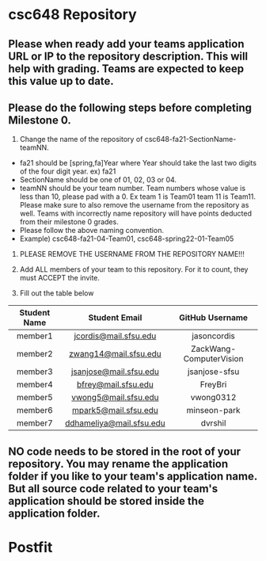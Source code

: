 # csc648 Repository

## Please when ready add your teams application URL or IP to the repository description. This will help with grading. Teams are expected to keep this value up to date.

## Please do the following steps before completing Milestone 0.
1. Change the name of the repository of csc648-fa21-SectionName-teamNN. 
 - fa21 should be [spring,fa]Year where Year should take the last two digits of the four digit year. ex) fa21
 - SectionName should be one of 01, 02, 03 or 04. 
 - teamNN should be your team number. Team numbers whose value is less than 10, please pad with a 0. Ex team 1 is Team01 team 11 is Team11. Please make sure to also remove the username from the repository as well. Teams with incorrectly name repository will have points deducted from their milestone 0 grades.
 - Please follow the above naming convention.
 - Example) csc648-fa21-04-Team01,   csc648-spring22-01-Team05

1. PLEASE REMOVE THE USERNAME FROM THE REPOSITORY NAME!!!

2. Add ALL members of your team to this repository. For it to count, they must ACCEPT the invite.

3. Fill out the table below


| Student Name | Student Email          | GitHub Username        |
|    :---:     |     :---:              |     :---:              |
| member1      |jcordis@mail.sfsu.edu   |  jasoncordis           |
| member2      | zwang14@mail.sfsu.edu  |ZackWang-ComputerVision |
| member3      | jsanjose@mail.sfsu.edu | jsanjose-sfsu          |
| member4      |bfrey@mail.sfsu.edu     | FreyBri                |
| member5      |vwong5@mail.sfsu.edu    |  vwong0312             |
| member6      |mpark5@mail.sfsu.edu    | minseon-park           |
| member7      |ddhameliya@mail.sfsu.edu|    dvrshil             |

## NO code needs to be stored in the root of your repository. You may rename the application folder if you like to your team's application name. But all source code related to your team's application should be stored inside the application folder.
# Postfit
